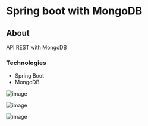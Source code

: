 # Spring boot with MongoDB

## About
API REST with MongoDB

### Technologies 
- Spring Boot
- MongoDB

![image](https://github.com/wmvieira21/UserSpringMongoDB/assets/90009567/9b32fc8d-c5e2-4a84-b34c-a48161bf7c3e)

![image](https://github.com/wmvieira21/UserSpringMongoDB/assets/90009567/21673192-268a-4fa4-bbc4-ea5db462a9ee)

![image](https://github.com/wmvieira21/UserSpringMongoDB/assets/90009567/0759ae24-9e70-4338-bec2-0c8bd0aca351)
